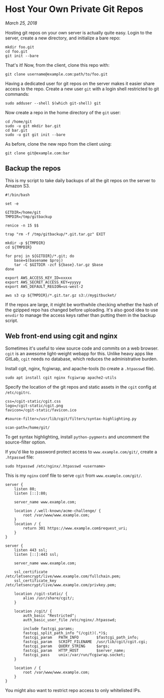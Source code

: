# Host Your Own Private Git Repos
*March 25, 2018*

Hosting git repos on your own server is actually quite easy.
Login to the server, create a new directory, and initialize a bare repo:

```
mkdir foo.git
cd foo.git
git init --bare
```

That's it! Now, from the client, clone this repo with:

```
git clone username@example.com:path/to/foo.git
```

Having a dedicated user for git repos on the server makes it easier share access to the repo.
Create a new user `git` with a login shell restricted to git commands:

```
sudo adduser --shell $(which git-shell) git
```

Now create a repo in the home directory of the `git` user:

```
cd /home/git
sudo -u git mkdir bar.git
cd bar.git
sudo -u git git init --bare
```

As before, clone the new repo from the client using:

```
git clone git@example.com:bar
```

## Backup the repos

This is my script to take daily backups of all the git repos on the server to Amazon S3.

```
#!/bin/bash

set -e

GITDIR=/home/git
TMPDIR=/tmp/gitbackup

renice -n 15 $$

trap "rm -f /tmp/gitbackup/*.git.tar.gz" EXIT

mkdir -p ${TMPDIR}
cd ${TMPDIR}

for proj in ${GITDIR}/*.git; do
    base=$(basename $proj)
    tar -C $GITDIR -zcf ${base}.tar.gz $base
done

export AWS_ACCESS_KEY_ID=xxxxx
export AWS_SECRET_ACCESS_KEY=yyyyy
export AWS_DEFAULT_REGION=us-west-2

aws s3 cp ${TMPDIR}/*.git.tar.gz s3://mygitbucket/
```

If the repos are large, it might be worthwhile checking whether
the hash of the gzipped repo has changed before uploading.
It's also good idea to use `envdir` to manage the access keys rather
than putting them in the backup script.

## Web front-end using cgit and nginx

Sometimes it's useful to view source code and commits on a
web browser. `cgit` is an awesome light-weight webapp for this.
Unlike heavy apps like GitLab, `cgit` needs no database, which
reduces the administrative burden.

Install cgit, nginx, fcgiwrap, and apache-tools (to create a `.htpasswd` file).

```
sudo apt install cgit nginx fcgiwrap apache2-utils
```

Specify the location of the git repos and static assets in the 
`cgit` config at `/etc/cgitrc`.

```
css=/cgit-static/cgit.css
logo=/cgit-static/cgit.png
favicon=/cgit-static/favicon.ico

#source-filter=/usr/lib/cgit/filters/syntax-highlighting.py

scan-path=/home/git/
```

To get syntax highlighting, install `python-pygments` and uncomment the source-filter option.

If you'd like to password protect access to `www.example.com/git/`, create a `.htpasswd` file:

```
sudo htpasswd /etc/nginx/.htpasswd <username>
```

This is my `nginx` conf file to serve `cgit` from `www.example.com/git/`.

```
server {
	listen 80;
	listen [::]:80;

	server_name www.example.com;
    
	location /.well-known/acme-challenge/ {
		root /var/www/www.example.com;
	}
	location / {
		return 301 https://www.example.com$request_uri;
	}
}

server {
	listen 443 ssl;
	listen [::]:443 ssl;

	server_name www.example.com;
	
	ssl_certificate /etc/letsencrypt/live/www.example.com/fullchain.pem;
	ssl_certificate_key /etc/letsencrypt/live/www.example.com/privkey.pem;

    location /cgit-static/ {
        alias /usr/share/cgit/;
    }
    
    location /cgit/ {
        auth_basic "Restricted";
        auth_basic_user_file /etc/nginx/.htpasswd;

        include fastcgi_params;
        fastcgi_split_path_info ^(/cgit)(.*)$;
        fastcgi_param   PATH_INFO        $fastcgi_path_info;
        fastcgi_param   SCRIPT_FILENAME  /usr/lib/cgit/cgit.cgi;
        fastcgi_param   QUERY_STRING     $args;
        fastcgi_param   HTTP_HOST        $server_name;
        fastcgi_pass    unix:/var/run/fcgiwrap.socket;
    }

	location / {
		root /var/www/www.example.com;
	}
}
```

You might also want to restrict repo access to only whitelisted IPs.
